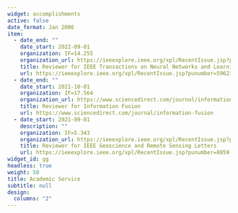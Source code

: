 ```yaml
---
widget: accomplishments
active: false
date_format: Jan 2006
item:
  - date_end: ""
    date_start: 2022-09-01
    organization: IF=14.255
    organization_url: https://ieeexplore.ieee.org/xpl/RecentIssue.jsp?punumber=5962385
    title: Reviewer for IEEE Transactions on Neural Networks and Learning Systems
    url: https://ieeexplore.ieee.org/xpl/RecentIssue.jsp?punumber=5962385
  - date_end: ""
    date_start: 2021-10-01
    organization: IF=17.564
    organization_url: https://www.sciencedirect.com/journal/information-fusion
    title: Reviewer for Information Fusion
    url: https://www.sciencedirect.com/journal/information-fusion
  - date_start: 2021-09-01
    description: ""
    organization: IF=5.343
    organization_url: https://ieeexplore.ieee.org/xpl/RecentIssue.jsp?punumber=8859
    title: Reviewer for IEEE Geoscience and Remote Sensing Letters
    url: https://ieeexplore.ieee.org/xpl/RecentIssue.jsp?punumber=8859
widget_id: gg
headless: true
weight: 50
title: Academic Service
subtitle: null
design:
  columns: "2"
---
```

